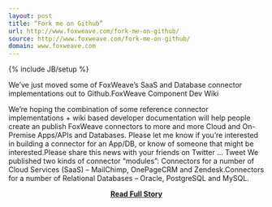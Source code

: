 ```yaml
---
layout: post
title: “Fork me on Github”
url: http://www.foxweave.com/fork-me-on-github/
source: http://www.foxweave.com/fork-me-on-github/
domain: www.foxweave.com
---
```

{% include JB/setup %}<p>We’ve just moved some of FoxWeave’s SaaS and Database connector implementations out to Github.FoxWeave Component Dev Wiki
 
We’re hoping the combination of some reference connector implementations + wiki based developer documentation will help people create an publish FoxWeave connectors to more and more Cloud and On-Premise Apps/APIs and Databases. Please let me know if you’re interested in building a connector for an App/DB, or know of someone that might be interested.Please share this news with your friends on Twitter … Tweet 
 We published two kinds of connector “modules”:
 Connectors for a number of Cloud Services (SaaS) – MailChimp, OnePageCRM and Zendesk.Connectors for a number of Relational Databases – Oracle, PostgreSQL and MySQL.</p>
<center><p><a href="http://www.foxweave.com/fork-me-on-github/" style='padding:25px; font-sze:18px; font-weight: bold;'>Read Full Story</a></p></center>
